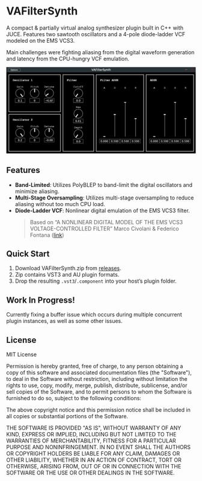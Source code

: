 # VAFilterSynth

A compact & partially virtual analog synthesizer plugin built in C++ with JUCE.
Features two sawtooth oscillators and a 4-pole diode-ladder VCF modeled on the EMS VCS3.

Main challenges were fighting aliasing from the digital waveform generation and latency from the CPU-hungry VCF emulation.

![VAFS Screenshot](/VAFS_Screenshot.png?raw=true "VAFS Screenshot")

## Features
- **Band-Limited**: Utilizes PolyBLEP to band-limit the digital oscillators and minimize aliasing.
- **Multi-Stage Oversampling**: Utilizes multi-stage oversampling to reduce aliasing without too much CPU load. 
- **Diode-Ladder VCF**: Nonlinear digital emulation of the EMS VCS3 filter.
  > Based on “A NONLINEAR DIGITAL MODEL OF THE EMS VCS3 VOLTAGE-CONTROLLED FILTER”
  > Marco Civolani & Federico Fontana ([link](https://www.researchgate.net/publication/224130819_Modeling_of_the_EMS_VCS3_Voltage-Controlled_Filter_as_a_Nonlinear_Filter_Network))

## Quick Start
1. Download VAFilterSynth.zip from [releases](https://github.com/CarterBloop/VAFilterSynth/releases/tag/0.1.0-alpha).
2. Zip contains VST3 and AU plugin formats.
4. Drop the resulting `.vst3`/`.component` into your host’s plugin folder.

## Work In Progress!
Currently fixing a buffer issue which occurs during multiple concurrent plugin instances, as well as some other issues.


## License

MIT License

Permission is hereby granted, free of charge, to any person obtaining a copy
of this software and associated documentation files (the "Software"), to deal
in the Software without restriction, including without limitation the rights
to use, copy, modify, merge, publish, distribute, sublicense, and/or sell
copies of the Software, and to permit persons to whom the Software is
furnished to do so, subject to the following conditions:

The above copyright notice and this permission notice shall be included in all
copies or substantial portions of the Software.

THE SOFTWARE IS PROVIDED "AS IS", WITHOUT WARRANTY OF ANY KIND, EXPRESS OR
IMPLIED, INCLUDING BUT NOT LIMITED TO THE WARRANTIES OF MERCHANTABILITY,
FITNESS FOR A PARTICULAR PURPOSE AND NONINFRINGEMENT. IN NO EVENT SHALL THE
AUTHORS OR COPYRIGHT HOLDERS BE LIABLE FOR ANY CLAIM, DAMAGES OR OTHER
LIABILITY, WHETHER IN AN ACTION OF CONTRACT, TORT OR OTHERWISE, ARISING FROM,
OUT OF OR IN CONNECTION WITH THE SOFTWARE OR THE USE OR OTHER DEALINGS IN THE
SOFTWARE.
